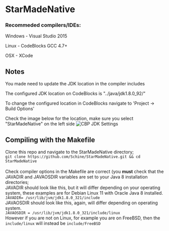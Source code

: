# StarMadeNative

### Recommeded compilers/IDEs:

Windows - Visual Studio 2015

Linux - CodeBlocks GCC 4.7+

OSX - XCode

## Notes

You made need to update the JDK location in the compiler includes

The configured JDK location on CodeBlocks is "../java/jdk1.8.0_92/"

To change the configured location in CodeBlocks navigate to 'Project -> Build Options'

Check the image below for the location, make sure you select "StarMadeNative" on the left side
![CBP JDK Settings](http://i.imgur.com/codt2kl.png)

## Compiling with the Makefile
Clone this repo and navigate to the StarMadeNative directory; <br>
`git clone https://github.com/Schine/StarMadeNative.git && cd StarMadeNative`<br><br>
Check compiler options in the Makefile are correct (you **must** check that the JAVADIR and JAVAOSDIR variables are set to your Java 8 installation directories; <br>
JAVADIR should look like this, but it will differ depending on your operating system, these examples are for Debian Linux 11 with Oracle Java 8 installed.<br>
`JAVADIR= /usr/lib/jvm/jdk1.8.0_321/include`<br>
JAVAOSDIR should look like this, again, will differ depending on operating system.<br>
`JAVAOSDIR = /usr/lib/jvm/jdk1.8.0_321/include/linux`<br>
However if you are not on Linux, for example you are on FreeBSD, then the `include/linux` will instead be `include/FreeBSD`<br>
